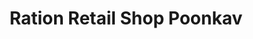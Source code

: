 ---
title: "Ration Retail Shop Poonkav"
url: /poonkav/ration-retail-shop-poonkav/
shop: convenience
---